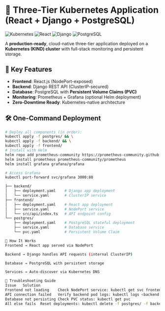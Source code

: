 # 🚀 Three-Tier Kubernetes Application (React + Django + PostgreSQL)

![Kubernetes](https://img.shields.io/badge/kubernetes-%23326ce5.svg?style=for-the-badge&logo=kubernetes&logoColor=white)
![React](https://img.shields.io/badge/react-%2320232a.svg?style=for-the-badge&logo=react&logoColor=%2361DAFB)
![Django](https://img.shields.io/badge/django-%23092E20.svg?style=for-the-badge&logo=django&logoColor=white)
![PostgreSQL](https://img.shields.io/badge/postgresql-%23316192.svg?style=for-the-badge&logo=postgresql&logoColor=white)

A **production-ready**, cloud-native three-tier application deployed on a **Kubernetes (KIND) cluster** with full-stack monitoring and persistent storage.

## 🌟 Key Features
- **Frontend**: React.js (NodePort-exposed)
- **Backend**: Django REST API (ClusterIP-secured)
- **Database**: PostgreSQL with **Persistent Volume Claims (PVC)**
- **Monitoring**: Prometheus + Grafana (optional Helm deployment)
- **Zero-Downtime Ready**: Kubernetes-native architecture

## 🛠️ One-Command Deployment

```bash
# Deploy all components (in order):
kubectl apply -f postgres/ && \
kubectl apply -f backend/ && \
kubectl apply -f frontend/
# Install with Helm
helm repo add prometheus-community https://prometheus-community.github.io/helm-charts
helm install prometheus prometheus-community/prometheus
helm install grafana grafana/grafana

# Access Grafana
kubectl port-forward svc/grafana 3000:80

├── backend/
│   ├── deployment.yaml    # Django app deployment
│   └── service.yaml       # ClusterIP service
├── frontend/
│   ├── deployment.yaml    # React app deployment
│   ├── service.yaml       # NodePort service
│   └── src/api/index.ts   # API endpoint config
└── postgres/
    ├── deployment.yaml    # PostgreSQL stateful deployment
    ├── service.yaml       # Database service
    └── pvc.yaml           # Persistent Volume Claim

🚀 How It Works
Frontend → React app served via NodePort

Backend → Django handles API requests (internal ClusterIP)

Database → PostgreSQL with persistent storage

Services → Auto-discover via Kubernetes DNS

🚨 Troubleshooting Guide
Issue	Solution
Frontend not loading	Check NodePort service: kubectl get svc frontend-service
API connection failed	Verify backend pod logs: kubectl logs <backend-pod-name>
Database not persisting	Check PVC status: kubectl get pvc
All else fails	Reset deployments: kubectl delete -f postgres/ -f backend/ -f frontend/ && kubectl apply -f ./
